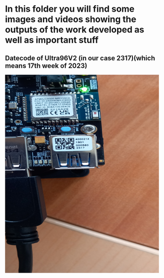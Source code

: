 # In this folder you will find some images and videos showing the outputs of the work developed as well as important stuff
## Datecode of Ultra96V2 (in our case 2317)(which means 17th week of 2023)
<img src="Serial_number.jpg" width="650" height="650">
